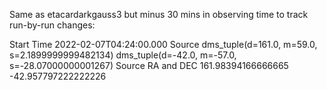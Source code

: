 Same as etacardarkgauss3 but minus 30 mins in observing time to track run-by-run changes:

Start Time 2022-02-07T04:24:00.000
Source dms_tuple(d=161.0, m=59.0, s=2.1899999999482134) dms_tuple(d=-42.0, m=-57.0, s=-28.07000000001267)
Source RA and DEC 161.98394166666665 -42.957797222222226